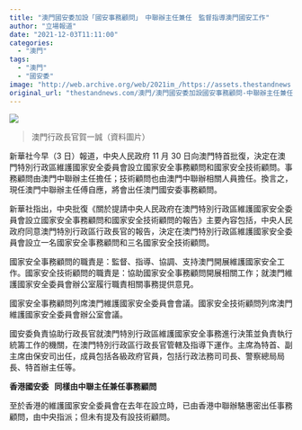 ```yaml
---
title: "澳門國安委加設「國安事務顧問」　中聯辦主任兼任　監督指導澳門國安工作"
author: "立場報道"
date: "2021-12-03T11:11:00"
categories:
  - "澳門"
tags:
  - "澳門"
  - "國安委"
image: "http://web.archive.org/web/2021im_/https://assets.thestandnews.com/media/photos/E89EA2E5B995E688AAE59C96202020-12-2020E4B88BE58D8812.47.07_YpeKy_L1ZU1tn.png"
original_url: "thestandnews.com/澳門/澳門國安委加設國安事務顧問-中聯辦主任兼任-監督指導澳門國安工作"
---
```

![](http://web.archive.org/web/2021im_/https://assets.thestandnews.com/media/photos/E89EA2E5B995E688AAE59C96202020-12-2020E4B88BE58D8812.47.07_YpeKy_L1ZU1tn.png)
> 澳門行政長官賀一誠（資料圖片）

新華社今早（3 日）報道，中央人民政府 11 月 30 日向澳門特首批復，決定在澳門特別行政區維護國家安全委員會設立國家安全事務顧問和國家安全技術顧問。事務顧問由澳門中聯辦主任擔任；技術顧問也由澳門中聯辦相關人員擔任。換言之，現任澳門中聯辦主任傅自應，將會出任澳門國安委事務顧問。

新華社指出，中央批復《關於提請中央人民政府在澳門特別行政區維護國家安全委員會設立國家安全事務顧問和國家安全技術顧問的報告》主要內容包括，中央人民政府同意澳門特別行政區行政長官的報告，決定在澳門特別行政區維護國家安全委員會設立一名國家安全事務顧問和三名國家安全技術顧問。

國家安全事務顧問的職責是：監督、指導、協調、支持澳門開展維護國家安全工作。國家安全技術顧問的職責是：協助國家安全事務顧問開展相關工作；就澳門維護國家安全委員會辦公室履行職責相關事務提供意見。

國家安全事務顧問列席澳門維護國家安全委員會會議。國家安全技術顧問列席澳門維護國家安全委員會辦公室會議。

國安委負責協助行政長官就澳門特別行政區維護國家安全事務進行決策並負責執行統籌工作的機關，在澳門特別行政區行政長官管轄及指導下運作。主席為特首、副主席由保安司出任，成員包括各級政府官員，包括行政法務司司長、警察總局局長、特首辦主任等。

**香港國安委   同樣由中聯主任兼任事務顧問**

至於香港的維護國家安全委員會在去年在設立時，已由香港中聯辦駱惠密出任事務顧問，由中央指派；但未有提及有設技術顧問。